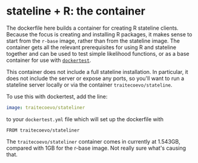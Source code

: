 # stateline + R: the container

The dockerfile here builds a container for creating R stateline clients.  Because the focus is creating and installing R packages, it makes sense to start from the `r-base` image, rather than from the stateline image.  The container gets all the relevant prerequisites for using R and stateline together and can be used to test simple likelihood functions, or as a base container for use with [`dockertest`](https://github.com/traitecoevo/dockertest).

This container does not include a full stateline installation.  In particular, it does not include the server or expose any ports, so you'll want to run a stateline server locally or via the container `traitecoevo/stateline`.

To use this with dockertest, add the line:

```yaml
image: traitecoevo/stateliner
```

to your `dockertest.yml` file which will set up the dockerfile with

```
FROM traitecoevo/stateliner
```

The `traitecoevo/stateliner` container comes in currently at 1.543GB, compared with 1GB for the r-base image.  Not really sure what's causing that.
